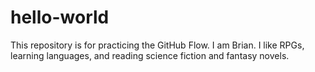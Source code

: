 # hello-world
This repository is for practicing the GitHub Flow.
I am Brian. I like RPGs, learning languages, and reading science fiction and fantasy novels. 
